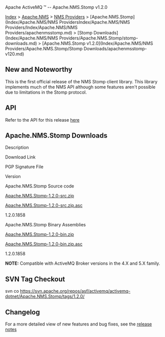 Apache ActiveMQ ™ -- Apache.NMS.Stomp v1.2.0 

[Index](index.html) > [Apache.NMS](Index/apacheIndex/Overview/nms.md) > [NMS Providers](Index/Apache.NMS/nms-providers.md) > [Apache.NMS.Stomp](Index/Apache.NMS/NMS ProvidersIndex/Apache.NMS/NMS Providers/Index/Apache.NMS/NMS Providers/apachenmsstomp.md) > [Stomp Downloads](Index/Apache.NMS/NMS Providers/Apache.NMS.Stomp/stomp-downloads.md) > [Apache.NMS.Stomp v1.2.0](Index/Apache.NMS/NMS Providers/Apache.NMS.Stomp/Stomp Downloads/apachenmsstomp-v120.md)

New and Noteworthy
------------------

This is the first official release of the NMS Stomp client library. This library implements much of the NMS API although some features aren't possible due to limitations in the Stomp protocol.

API
---

Refer to the API for this release [here](nms-Index/Site/NavigationIndex/Site/Navigation/Index/Site/Navigation/api.md)

Apache.NMS.Stomp Downloads
--------------------------

Description

Download Link

PGP Signature File

Version

Apache.NMS.Stomp Source code

[Apache.NMS.Stomp-1.2.0-src.zip](http://www.apache.org/dyn/closer.cgi/activemq/apache-nms/1.2.0/Apache.NMS.Stomp-1.2.0-src.zip)

[Apache.NMS.Stomp-1.2.0-src.zip.asc](http://www.apache.org/dyn/closer.cgi/activemq/apache-nms/1.2.0/Apache.NMS.Stomp-1.2.0-src.zip.asc)

1.2.0.1858

Apache.NMS.Stomp Binary Assemblies

[Apache.NMS.Stomp-1.2.0-bin.zip](http://www.apache.org/dyn/closer.cgi/activemq/apache-nms/1.2.0/Apache.NMS.Stomp-1.2.0-bin.zip)

[Apache.NMS.Stomp-1.2.0-bin.zip.asc](http://www.apache.org/dyn/closer.cgi/activemq/apache-nms/1.2.0/Apache.NMS.Stomp-1.2.0-bin.zip.asc)

1.2.0.1858

  

**NOTE:** Compatible with ActiveMQ Broker versions in the 4.X and 5.X family.

SVN Tag Checkout
----------------

svn co https://svn.apache.org/repos/asf/activemq/activemq-dotnet/Apache.NMS.Stomp/tags/1.2.0/

Changelog
---------

For a more detailed view of new features and bug fixes, see the [release notes](https://issues.apache.org/activemq/secure/ReleaseNote.jspa?projectId=11010&styleName=Html&version=11815)


